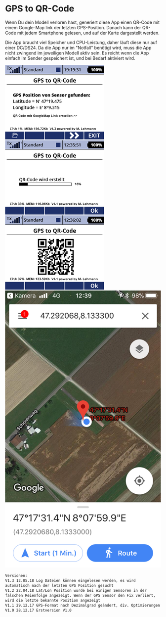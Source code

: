 # GPS to QR-Code

Wenn Du dein Modell verloren hast, generiert diese App einen QR-Code mit 
einem Google-Map link der letzten GPS-Position. Danach kann der QR-Code 
mit jedem Smartphone gelesen, und auf der Karte dargestellt werden.

Die App braucht viel Speicher und CPU-Leistung, daher läuft diese nur auf einer DC/DS24.
Da die App nur im "Notfall" benötigt wird, muss die App nicht zwingend
im jeweiligen Modell aktiv sein. Es reicht wenn die App einfach im 
Sender gespeichert ist, und bei Bedarf aktiviert wird.

![screen001](https://raw.githubusercontent.com/nightflyer88/Lua_gpsQRcode/master/img/Screen001.bmp)
![screen002](https://raw.githubusercontent.com/nightflyer88/Lua_gpsQRcode/master/img/Screen002.bmp)
![screen003](https://raw.githubusercontent.com/nightflyer88/Lua_gpsQRcode/master/img/Screen003.bmp)
![iphone](https://raw.githubusercontent.com/nightflyer88/Lua_gpsQRcode/master/img/iPhone.png)

```
Versionen:
V1.3 12.05.18 Log Dateien können eingelesen werden, es wird automatisch nach der letzten GPS Position gesucht
V1.2 22.04.18 Lat/Lon Position wurde bei einigen Sensoren in der falschen Reienfolge angezeigt. Wenn der GPS Sensor den Fix verliert, wird die letzte bekannte Position angezeigt 
V1.1 29.12.17 GPS-Format nach Dezimalgrad geändert, div. Optimierungen
V1.0 28.12.17 Erstversion V1.0
```